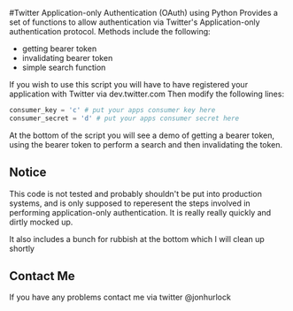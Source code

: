 #Twitter Application-only Authentication (OAuth) using Python
Provides a set of functions to allow authentication via Twitter's Application-only authentication protocol.
Methods include the following:
 * getting bearer token
 * invalidating bearer token
 * simple search function

If you wish to use this script you will have to have registered your application with Twitter via dev.twitter.com
Then modify the following lines:

```python
consumer_key = 'c' # put your apps consumer key here
consumer_secret = 'd' # put your apps consumer secret here
```

At the bottom of the script you will see a demo of getting a bearer token, using the bearer token to perform a search
and then invalidating the token.

## Notice
This code is not tested and probably shouldn't be put into production systems, and is only supposed to reperesent the steps involved in performing application-only authentication. It is really really quickly and dirtly mocked up.

It also includes a bunch for rubbish at the bottom which I will clean up shortly

## Contact Me
If you have any problems contact me via twitter @jonhurlock

